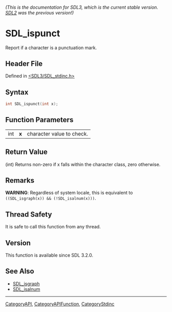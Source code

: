 ###### (This is the documentation for SDL3, which is the current stable version. [SDL2](https://wiki.libsdl.org/SDL2/) was the previous version!)
# SDL_ispunct

Report if a character is a punctuation mark.

## Header File

Defined in [<SDL3/SDL_stdinc.h>](https://github.com/libsdl-org/SDL/blob/main/include/SDL3/SDL_stdinc.h)

## Syntax

```c
int SDL_ispunct(int x);
```

## Function Parameters

|     |       |                           |
| --- | ----- | ------------------------- |
| int | **x** | character value to check. |

## Return Value

(int) Returns non-zero if x falls within the character class, zero
otherwise.

## Remarks

**WARNING**: Regardless of system locale, this is equivalent to
`((SDL_isgraph(x)) && (!SDL_isalnum(x)))`.

## Thread Safety

It is safe to call this function from any thread.

## Version

This function is available since SDL 3.2.0.

## See Also

- [SDL_isgraph](SDL_isgraph)
- [SDL_isalnum](SDL_isalnum)

----
[CategoryAPI](CategoryAPI), [CategoryAPIFunction](CategoryAPIFunction), [CategoryStdinc](CategoryStdinc)

